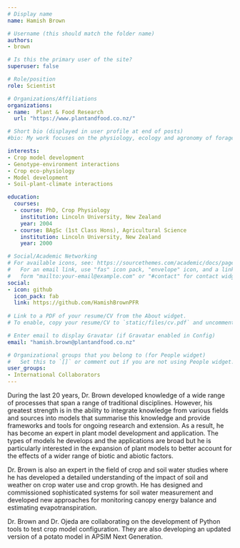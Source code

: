 ```yaml
---
# Display name
name: Hamish Brown

# Username (this should match the folder name)
authors:
- brown

# Is this the primary user of the site?
superuser: false

# Role/position
role: Scientist

# Organizations/Affiliations
organizations:
- name:  Plant & Food Research
  url: "https://www.plantandfood.co.nz/"

# Short bio (displayed in user profile at end of posts)
#bio: My work focuses on the physiology, ecology and agronomy of forage plants.

interests:
- Crop model development
- Genotype-environment interactions
- Crop eco-physiology
- Model development 
- Soil-plant-climate interactions

education:
  courses:
  - course: PhD, Crop Physiology
    institution: Lincoln University, New Zealand 
    year: 2004
  - course: BAgSc (1st Class Hons), Agricultural Science
    institution: Lincoln University, New Zealand 
    year: 2000

# Social/Academic Networking
# For available icons, see: https://sourcethemes.com/academic/docs/page-builder/#icons
#   For an email link, use "fas" icon pack, "envelope" icon, and a link in the
#   form "mailto:your-email@example.com" or "#contact" for contact widget.
social:
- icon: github
  icon_pack: fab
  link: https://github.com/HamishBrownPFR
  
# Link to a PDF of your resume/CV from the About widget.
# To enable, copy your resume/CV to `static/files/cv.pdf` and uncomment the lines below.

# Enter email to display Gravatar (if Gravatar enabled in Config)
email: "hamish.brown@plantandfood.co.nz"

# Organizational groups that you belong to (for People widget)
#   Set this to `[]` or comment out if you are not using People widget.
user_groups:
- International Collaborators
---
```


During the last 20 years, Dr. Brown developed knowledge of a wide range of processes that span a range of traditional disciplines. However, his greatest strength is in the ability to integrate knowledge from various fields and sources into models that summarise this knowledge and provide frameworks and tools for ongoing research and extension. As a result, he has become an expert in plant model development and application. The types of models he develops and the applications are broad but he is particularly interested in the expansion of plant models to better account for the effects of a wider range of biotic and abiotic factors.

Dr. Brown is also an expert in the field of crop and soil water studies where he has developed a detailed understanding of the impact of soil and weather on crop water use and crop growth. He has designed and commissioned sophisticated systems for soil water measurement and developed new approaches for monitoring canopy energy balance and estimating evapotranspiration.

Dr. Brown and Dr. Ojeda are collaborating on the development of Python tools to test crop model configuration. They are also developing an updated version of a potato model in APSIM Next Generation.